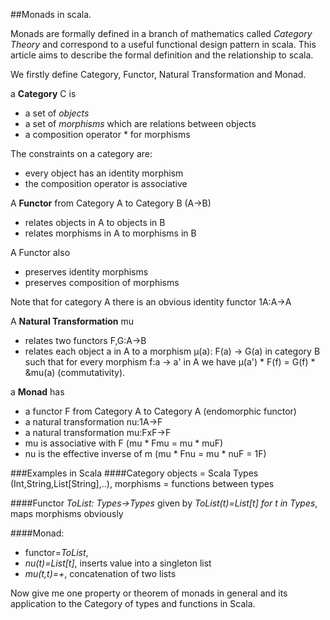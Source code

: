 ##Monads in scala.

Monads are formally defined in a branch of mathematics called *Category Theory* and correspond to a useful functional design pattern in scala. This article aims to describe the formal definition and the relationship to scala.

We firstly define Category, Functor, Natural Transformation and Monad.

a **Category** C is 

 * a set of *objects*
 * a set of *morphisms* which are relations between objects
 * a composition operator * for morphisms

The constraints on a category are:

 * every object has an identity morphism
 * the composition operator is associative

A **Functor** from Category A to Category B (A->B)

 * relates objects in A to objects in B
 * relates morphisms in A to morphisms in B

A Functor also

 * preserves identity morphisms
 * preserves composition of morphisms

Note that for category A there is an obvious identity functor 1A:A->A

A **Natural Transformation** mu

 * relates two functors F,G:A->B
 * relates each object a in A to a morphism &mu;(a): F(a) &rarr; G(a) in category B such that 
for every morphism f:a &rarr; a' in A we have &mu;(a') * F(f) = G(f) * &mu(a) (commutativity).

a **Monad** has

 * a functor F from Category A to Category A (endomorphic functor) 
 * a natural transformation nu:1A->F
 * a natural transformation mu:FxF->F
 * mu is associative with F (mu * Fmu = mu * muF)
 * nu is the effective inverse of m  (mu * Fnu = mu * nuF = 1F)

###Examples in Scala
####Category
objects = Scala Types (Int,String,List[String],..), morphisms = functions between types

####Functor
*ToList: Types->Types* given by *ToList(t)=List[t] for t in Types*, maps morphisms obviously

####Monad: 
 * functor=*ToList*,
 * *nu(t)=List[t]*, inserts value into a singleton list
 * *mu(t,t)=+*, concatenation of two lists

Now give me one property or theorem of monads in general and its application to the Category of types and functions in Scala.
